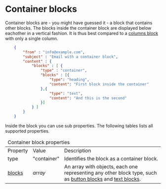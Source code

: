 # Container blocks

Container blocks are - you might have guessed it - a block that contains other
blocks. The blocks inside the container block are displayed below eachother in
a vertical fashion. It is thus best compared to a
<a href="/support/json/block-columns">columns block</a> with only a single column.
````json
    {
        "from" : "info@example.com",
        "subject" : "Email with a container block",
        "content" : {
            "blocks" : [ {
                "type" : "container",
                "blocks" : [{
                    "type": "heading",
                    "content": "First block inside the container"
                },{
                    "type": "text",
                    "content": "And this is the second"
                }]
            } ]
        }
    }
````
Inside the block you can use sub properties. The following tables lists all supported properties.

<table class="info">
    <thead>
        <tr>
            <td colspan="3">Container block properties</td>
        </tr>
    </thead>
    <tbody>
        <tr class="thead">
            <td>Property</td>
            <td>Value</td>
            <td>Description</td>
        </tr>
        <tr>
            <td>type</td>
            <td>"container"</td>
            <td>Identifies the block as a container block.</td>
        </tr>
        <tr>
            <td><a href="/support/json/property-blocks">blocks</a></td>
            <td><em>array</em></td>
            <td>
                An array with objects, each one representing any other block type,
                such as <a href="/support/json/block-button">button blocks</a> and
                <a href="/support/json/block-text">text blocks</a>.
            </td>
        </tr>
    </tbody>
</table>
